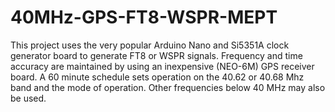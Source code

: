 # 40MHz-GPS-FT8-WSPR-MEPT
This project uses the very popular Arduino Nano and Si5351A clock generator board to generate FT8 or WSPR signals.  Frequency and time accuracy are maintained by using an inexpensive (NEO-6M) GPS receiver board. A 60 minute schedule sets operation on the 40.62 or 40.68 Mhz band and the mode of operation.  Other frequencies below 40 MHz may also be used. 
